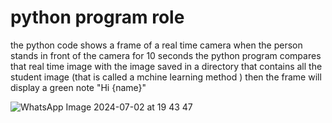 # python program role 

the python code shows a frame of a real time camera when the person stands in front of the camera for 10 seconds the python program
compares that real time image with the image saved in a directory that contains all the student image 
(that is called a mchine learning method ) then the frame will display a green note "Hi {name}"

![WhatsApp Image 2024-07-02 at 19 43 47](https://github.com/Cheeth5/School-Security-System-/assets/117034442/c8cbde30-a651-406f-bad9-89d02ce6f4b3)

